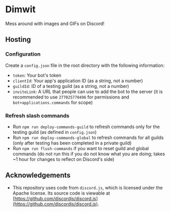 # Dimwit

Mess around with images and GIFs on Discord!


## Hosting

### Configuration

Create a `config.json` file in the root directory with the following information:

* `token`: Your bot's token
* `clientId`: Your app's application ID (as a string, not a number)
* `guildId`: ID of a testing guild (as a string, not a number)
* `inviteLink`: A URL that people can use to add the bot to the server (it is recommended to use `277025770496` for permissions and `bot+applications.commands` for scope)

### Refresh slash commands

* Run `npm run deploy-commands-guild` to refresh commands only for the testing guild (as defined in `config.json`)
* Run `npm run deploy-commands-global` to refresh commands for all guilds (only after testing has been completed in a private guild)
* Run `npm run flush-commands` if you want to reset guild and global commands (do not run this if you do not know what you are doing; takes ~1 hour for changes to reflect on Discord's side)

## Acknowledgements

* This repository uses code from `discord.js`, which is licensed under the Apache license. Its source code is viewable at [https://github.com/discordjs/discord.js](https://github.com/discordjs/discord.js).